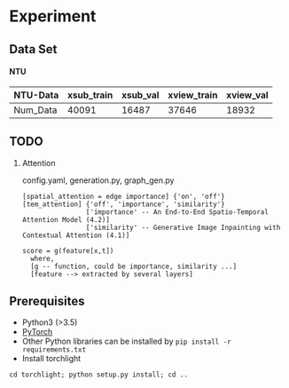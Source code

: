 # Experiment

## Data Set
#### NTU

| NTU-Data |xsub_train| xsub_val | xview_train | xview_val |
|---|---|---|---|---|
|Num_Data| 40091 | 16487 | 37646 | 18932 |

## TODO
1. Attention

   config.yaml, generation.py, graph_gen.py 
   ```
   [spatial_attention = edge importance] {'on', 'off'}
   [tem_attention] {'off', 'importance', 'similarity'}
                   ['importance' -- An End-to-End Spatio-Temporal Attention Model (4.2)]
                   ['similarity' -- Generative Image Inpainting with Contextual Attention (4.1)]
   ```
   ```
   score = g(feature[x,t])
     where,
     [g -- function, could be importance, similarity ...]
     [feature --> extracted by several layers]
   ```


## Prerequisites
- Python3 (>3.5)
- [PyTorch](http://pytorch.org/)
- Other Python libraries can be installed by `pip install -r requirements.txt`
- Install torchlight
```shell
cd torchlight; python setup.py install; cd ..
```

